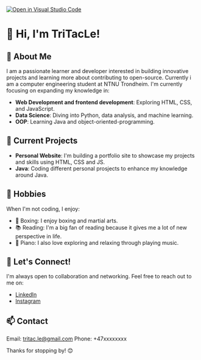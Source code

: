 [![Open in Visual Studio Code](https://classroom.github.com/assets/open-in-vscode-2e0aaae1b6195c2367325f4f02e2d04e9abb55f0b24a779b69b11b9e10269abc.svg)](https://classroom.github.com/online_ide?assignment_repo_id=16240988&assignment_repo_type=AssignmentRepo)
# 👋 Hi, I'm TriTacLe!

## 🌱 About Me
I am a passionate learner and developer interested in building innovative projects and learning more about contributing to open-source. Currently i am a computer engineering student at NTNU Trondheim. I'm currently focusing on expanding my knowledge in:

- **Web Development and frontend development**: Exploring HTML, CSS, and JavaScript.
- **Data Science**: Diving into Python, data analysis, and machine learning.
- **OOP**: Learning Java and object-oriented-programming.

## 🚀 Current Projects
- **Personal Website**: I'm building a portfolio site to showcase my projects and skills using HTML, CSS and JS.
- **Java**: Coding different personal prosjects to enhance my knowledge around Java.

## 🎨 Hobbies
When I'm not coding, I enjoy:
- 🥊 Boxing: I enjoy boxing and martial arts.
- 📚 Reading: I'm a big fan of reading because it gives me a lot of new perspective in life.
- 🎹 Piano: I also love exploring and relaxing through playing music.

## 🤝 Let's Connect!
I'm always open to collaboration and networking. Feel free to reach out to me on:
- [LinkedIn](https://www.linkedin.com/in/tri-tac-le-a918a2236/)
- [Instagram](https://www.instagram.com/tri_le4/)
## 📫 Contact
Email: tritac.le@gmail.com
Phone: +47xxxxxxxx

Thanks for stopping by! 😊